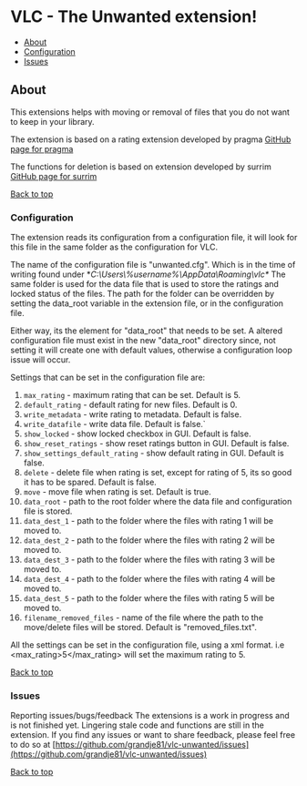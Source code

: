 # VLC - The Unwanted extension!

- [About](#about)
- [Configuration](#configuration)
- [Issues](#issues)

## About

This extensions helps with moving or removal of files that you do not want to keep in your library.

The extension is based on a rating extension developed by pragma
[GitHub page for pragma](https://github.com/pragma-/vlc-ratings)

The functions for deletion is based on extension developed by surrim
[GitHub page for surrim](https://github.com/surrim/vlc-delete)

[Back to top](#about)

### Configuration

The extension reads its configuration from a configuration file, it will look for this file in the same folder as the configuration for VLC.

The name of the configuration file is "unwanted.cfg".
Which is in the time of writing found under **C:\Users\\%username%\AppData\Roaming\vlc\**
The same folder is used for the data file that is used to store the ratings and locked status of the files.
The path for the folder can be overridden by setting the data_root variable in the extension file,
or in the configuration file.

Either way, its the element for "data_root" that needs to be set.
A altered configuration file must exist in the new "data_root" directory since, not setting it will create one with default values,
otherwise a configuration loop issue will occur.

Settings that can be set in the configuration file are:

1. `max_rating` - maximum rating that can be set. Default is 5.
2. `default_rating` - default rating for new files. Default is 0.
3. `write_metadata` - write rating to metadata. Default is false.
4. `write_datafile` - write data file. Default is false.`
5. `show_locked` - show locked checkbox in GUI. Default is false.
6. `show_reset_ratings` - show reset ratings button in GUI. Default is false.
7. `show_settings_default_rating` - show default rating in GUI. Default is false.
8. `delete` - delete file when rating is set, except for rating of 5, its so good it has to be spared. Default is false.
9. `move` - move file when rating is set. Default is true.
10. `data_root` - path to the root folder where the data file and configuration file is stored.
11. `data_dest_1` - path to the folder where the files with rating 1 will be moved to.
12. `data_dest_2` - path to the folder where the files with rating 2 will be moved to.
13. `data_dest_3` - path to the folder where the files with rating 3 will be moved to.
14. `data_dest_4` - path to the folder where the files with rating 4 will be moved to.
15. `data_dest_5` - path to the folder where the files with rating 5 will be moved to.
16. `filename_removed_files` - name of the file where the path to the move/delete files will be stored. Default is "removed_files.txt".

All the settings can be set in the configuration file, using a xml format.
i.e <max_rating>5</max_rating> will set the maximum rating to 5.

[Back to top](#about)

### Issues

Reporting issues/bugs/feedback
The extensions is a work in progress and is not finished yet.
Lingering stale code and functions are still in the extension.
If you find any issues or want to share feedback, please feel free to do so at
[https://github.com/grandje81/vlc-unwanted/issues](https://github.com/grandje81/vlc-unwanted/issues)

[Back to top](#about)
